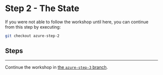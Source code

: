 # Step 2 - The State

If you were not able to follow the workshop until here, you can continue from this step by executing:

```bash
git checkout azure-step-2
```

## Steps


---

Continue the workshop in [the `azure-step-3` branch](https://github.com/artberri/101-terraform/blob/azure-step-3/instructions/step-3.md).
